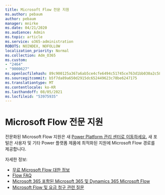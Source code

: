 ```yaml
---
title: Microsoft Flow 전문 지원
ms.author: pebaum
author: pebaum
manager: mnirke
ms.date: 04/21/2020
ms.audience: Admin
ms.topic: article
ms.service: o365-administration
ROBOTS: NOINDEX, NOFOLLOW
localization_priority: Normal
ms.collection: Adm_O365
ms.custom:
- "2464"
- "9000627"
ms.openlocfilehash: 89c900125a367a6ab5ce4cfe6494c51745ce763d1bb030a2c589a906525f21de
ms.sourcegitcommit: b5f7da89a650d2915dc652449623c78be6247175
ms.translationtype: MT
ms.contentlocale: ko-KR
ms.lasthandoff: 08/05/2021
ms.locfileid: "53975935"
---
```

# <a name="microsoft-flow-specialized-support"></a>Microsoft Flow 전문 지원

전문화된 Microsoft Flow 지원은 새 [Power Platform 관리 센터로 이동하세요.](https://aka.ms/flowadminsupport) 새 포털은 사용자 및 기타 Power 플랫폼 제품에 최적화된 지원에 Microsoft Flow 경로를 제공합니다.

자세한 정보:
- [무료 Microsoft Flow 대한 정보](https://go.microsoft.com/fwlink/?linkid=2095610)
- [Flow FAQ](https://go.microsoft.com/fwlink/?linkid=2072608)
- [Microsoft 365 포함된 Microsoft 365 및 Dynamics 365 Microsoft Flow](https://go.microsoft.com/fwlink/?linkid=2072406)
- [Microsoft Flow 및 요금 청구 관련 질문](https://go.microsoft.com/fwlink/?linkid=2072612)